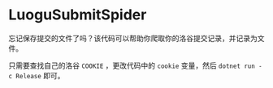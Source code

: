 # LuoguSubmitSpider

忘记保存提交的文件了吗？该代码可以帮助你爬取你的洛谷提交记录，并记录为文件。

只需要查找自己的洛谷 `COOKIE` ，更改代码中的 `cookie` 变量，然后 `dotnet run -c Release` 即可。
